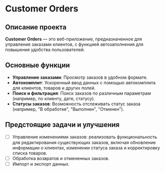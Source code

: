 # Customer Orders

## Описание проекта

**Customer Orders** — это веб-приложение, предназначенное для управления заказами клиентов, с функцией автозаполнения для повышения удобства пользователей.


## Основные функции

- **Управление заказами**: Просмотр заказов в удобном формате.
- **Автокомплит**: Ускоренный ввод данных с помощью автокомплита для клиентов, товаров и других полей.
- **Поиск и фильтрация**: Поиск заказов по различным параметрам (например, по клиенту, дате, статусу).
- **Статусы заказов**: Возможность отслеживать статус заказа (например, "В обработке", "Выполнен", "Отменен").

## Предстоящие задачи и улучшения

- [ ] Управление изменениями заказов: реализовать функциональность для редактирования существующих заказов, включая обновление информации о клиентах, изменении статуса заказа и корректировку списка товаров.
- [ ] Обработка возвратов и отмененных заказов.
- [ ] Импорт и экспорт данных.
